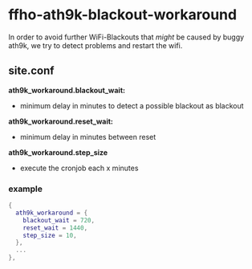 ffho-ath9k-blackout-workaround
==============================

In order to avoid further WiFi-Blackouts that *might* be caused by buggy ath9k,
we try to detect problems and restart the wifi.

site.conf
---------

**ath9k_workaround.blackout_wait:**
- minimum delay in minutes to detect a possible blackout as blackout

**ath9k_workaround.reset_wait:**
- minimum delay in minutes between reset

**ath9k_workaround.step_size**
- execute the cronjob each x minutes

### example
```lua
{
  ath9k_workaround = {
    blackout_wait = 720,
    reset_wait = 1440,
    step_size = 10,
  },
  ...
},
```
